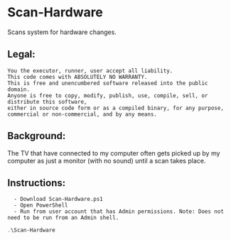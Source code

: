 # Scan-Hardware
Scans system for hardware changes.

## Legal:
	You the executor, runner, user accept all liability. 
	This code comes with ABSOLUTELY NO WARRANTY. 
	This is free and unencumbered software released into the public domain. 
	Anyone is free to copy, modify, publish, use, compile, sell, or distribute this software, 
	either in source code form or as a compiled binary, for any purpose, commercial or non-commercial, and by any means.

## Background:
The TV that have connected to my computer often gets picked up by my computer as just a monitor (with no sound) until a scan takes place.

## Instructions:
	  - Download Scan-Hardware.ps1
	  - Open PowerShell
	  - Run from user account that has Admin permissions. Note: Does not need to be run from an Admin shell.
```powershell
.\Scan-Hardware
```
